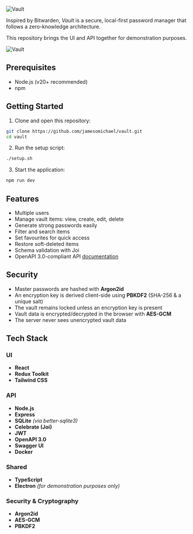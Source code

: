 ![Vault](https://mexhjsdibsoshbepazwt.supabase.co/storage/v1/object/public/portfolio25//vault.png)

Inspired by Bitwarden, _Vault_ is a secure, local-first password manager that follows a zero-knowledge architecture.

This repository brings the UI and API together for demonstration purposes.

![Vault](https://mexhjsdibsoshbepazwt.supabase.co/storage/v1/object/public/portfolio25//vault-items.png)

## **Prerequisites**

-   Node.js (v20+ recommended)
-   npm

## **Getting Started**

1. Clone and open this repository:

```bash
git clone https://github.com/jamesomichael/vault.git
cd vault
```

2. Run the setup script:

```bash
./setup.sh
```

3. Start the application:

```bash
npm run dev
```

## **Features**

-   Multiple users
-   Manage vault items: view, create, edit, delete
-   Generate strong passwords easily
-   Filter and search items
-   Set favourites for quick access
-   Restore soft-deleted items
-   Schema validation with Joi
-   OpenAPI 3.0-compliant API [documentation](https://jamesomichael.github.io/vault-api)

## **Security**

-   Master passwords are hashed with **Argon2id**
-   An encryption key is derived client-side using **PBKDF2** (SHA-256 & a unique salt)
-   The vault remains locked unless an encryption key is present
-   Vault data is encrypted/decrypted in the browser with **AES-GCM**
-   The server never sees unencrypted vault data

## **Tech Stack**

### **UI**

-   **React**
-   **Redux Toolkit**
-   **Tailwind CSS**

### **API**

-   **Node.js**
-   **Express**
-   **SQLite** _(via better-sqlite3)_
-   **Celebrate (Joi)**
-   **JWT**
-   **OpenAPI 3.0**
-   **Swagger UI**
-   **Docker**

### **Shared**

-   **TypeScript**
-   **Electron** _(for demonstration purposes only)_

### **Security & Cryptography**

-   **Argon2id**
-   **AES-GCM**
-   **PBKDF2**
